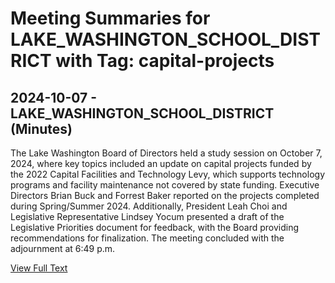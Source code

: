 # Meeting Summaries for LAKE_WASHINGTON_SCHOOL_DISTRICT with Tag: capital-projects

## 2024-10-07 - LAKE_WASHINGTON_SCHOOL_DISTRICT (Minutes)

The Lake Washington Board of Directors held a study session on October 7, 2024, where key topics included an update on capital projects funded by the 2022 Capital Facilities and Technology Levy, which supports technology programs and facility maintenance not covered by state funding. Executive Directors Brian Buck and Forrest Baker reported on the projects completed during Spring/Summer 2024. Additionally, President Leah Choi and Legislative Representative Lindsey Yocum presented a draft of the Legislative Priorities document for feedback, with the Board providing recommendations for finalization. The meeting concluded with the adjournment at 6:49 p.m.

[View Full Text](https://raw.githubusercontent.com/VoronoiPerspectives/WashingtonStateSchoolBoardExplorer/refs/heads/main/data/countries/usa/states/wa/counties/king/school_boards/lake_washington_school_district/2024/2024-10-07-minutes.txt)

